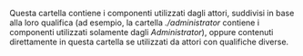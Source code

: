Questa cartella contiene i componenti utilizzati dagli attori, suddivisi in base alla
loro qualifica (ad esempio, la cartella *./administrator* contiene i componenti
utilizzati solamente dagli *Administrator*), oppure contenuti direttamente in questa
cartella se utilizzati da attori con qualifiche diverse.